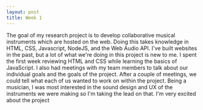 ```yaml
---
layout: post
title: Week 1
---
```


The goal of my research project is to develop collaborative musical instruments which are hosted on the web. Doing this takes knowledge in HTML, CSS, Javascript, NodeJS, and the Web Audio API. I've built websites in the past, but a lot of what we're doing in this project is new to me. I spent the first week reviewing HTML and CSS while learning the basics of JavaScript. I also had meetings with my team members to talk about our individual goals and the goals of the project. After a couple of meetings, we could tell what each of us wanted to work on within the project. Being a musician, I was most interested in the sound design and UX of the instruments we were making so I'm taking the lead on that. I'm very excited about the project
